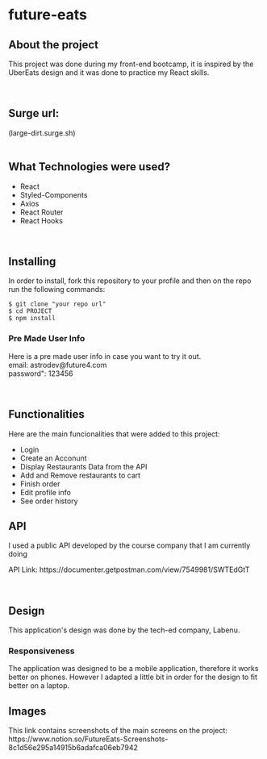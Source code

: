 <h1> future-eats </h1>

<h2> About the project </h2>
<p> This project was done during my front-end bootcamp, it is inspired by the UberEats design and it was done to practice my React skills.</p>
 
</br>
<h2>Surge url:</h2>
(large-dirt.surge.sh)

</br>
</br>
<h2>What Technologies were used?</h2>
<p><ul>
  <li>React</li>
  <li>Styled-Components</li>
  <li>Axios</li>
  <li>React Router</li>
  <li>React Hooks</li>
  </ul></p>
  
  </br>
  
  <h2>Installing</h2>
  <p>In order to install, fork this repository to your profile and then on the repo run the following commands:</p>
  
  ```
  $ git clone "your repo url"
  $ cd PROJECT
  $ npm install
  ```
  
  <h3>Pre Made User Info</h3>
  <p>Here is a pre made user info in case you want to try it out. </br>
  email: astrodev@future4.com <br>
	password": 123456
</p>
  
  </br>
  
  <h2>Functionalities</h2>
  <p>Here are the main funcionalities that were added to this project:</p>
  <ul>
  <li>Login</li>
  <li>Create an Acconunt</li>
  <li>Display Restaurants Data from the API</li>
  <li>Add and Remove restaurants to cart</li>
  <li>Finish order</li>
  <li>Edit profile info</li>
  <li>See order history</li>
  </ul>
  
  
  <h2>API</h2>
  <p>I used a public API developed by the course company that I am currently doing</p>
  <p>API Link: <a>https://documenter.getpostman.com/view/7549981/SWTEdGtT</a></p>
  
  </br>
  
  <h2>Design</h2>
  <p>This application's design was done by the tech-ed company, Labenu.</p>
  <h3>Responsiveness</h3>
  <p>The application was designed to be a mobile application, therefore it works better on phones. However I adapted a little bit in order for the design to fit better on a laptop.</p>
  
  <h2>Images</h2>
  <p>This link contains screenshots of the main screens on the project: https://www.notion.so/FutureEats-Screenshots-8c1d56e295a14915b6adafca06eb7942 </p>
